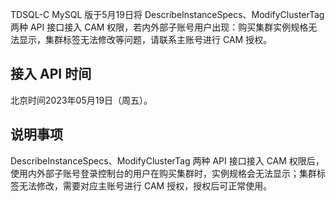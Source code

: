 ﻿TDSQL-C MySQL 版于5月19日将 DescribeInstanceSpecs、ModifyClusterTag 两种 API 接口接入 CAM 权限，若内外部子账号用户出现：购买集群实例规格无法显示，集群标签无法修改等问题，请联系主账号进行 CAM 授权。
## 接入 API 时间
北京时间2023年05月19日（周五）。
## 说明事项
DescribeInstanceSpecs、ModifyClusterTag 两种 API 接口接入 CAM 权限后，使用内外部子账号登录控制台的用户在购买集群时，实例规格会无法显示；集群标签无法修改，需要对应主账号进行 CAM 授权，授权后可正常使用。